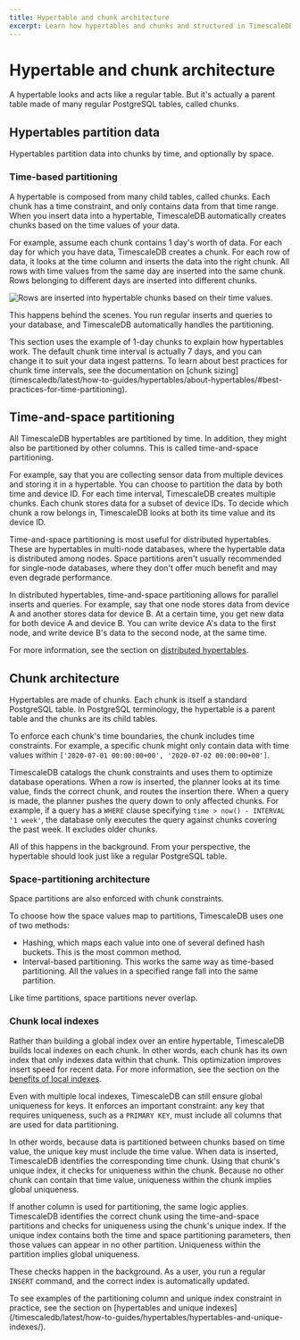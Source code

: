 ```yaml
---
title: Hypertable and chunk architecture
excerpt: Learn how hypertables and chunks and structured in TimescaleDB
---
```


# Hypertable and chunk architecture

A hypertable looks and acts like a regular table. But it's actually a parent
table made of many regular PostgreSQL tables, called chunks.

## Hypertables partition data

Hypertables partition data into chunks by time, and optionally by space.

### Time-based partitioning

A hypertable is composed from many child tables, called chunks. Each chunk has a
time constraint, and only contains data from that time range. When you insert
data into a hypertable, TimescaleDB automatically creates chunks based on the time values of your data.

For example, assume each chunk contains 1 day's worth of data. For each day for
which you have data, TimescaleDB creates a chunk. For each row of data, it looks
at the time column and inserts the data into the right chunk. All rows with time
values from the same day are inserted into the same chunk. Rows belonging to
different days are inserted into different chunks.

<img class="main-content__illustration"
src="https://s3.amazonaws.com/assets.timescale.com/docs/images/getting-started/hypertables-chunks.png"
alt="Rows are inserted into hypertable chunks based on their time values." />

This happens behind the scenes. You run regular inserts and queries to your
database, and TimescaleDB automatically handles the partitioning.

<highlight type="note">
This section uses the example of 1-day chunks to explain how hypertables work.
The default chunk time interval is actually 7 days, and you can change it to
suit your data ingest patterns. To learn about best practices for chunk time
intervals, see the documentation on
[chunk sizing](timescaledb/latest/how-to-guides/hypertables/about-hypertables/#best-practices-for-time-partitioning).
</highlight>

## Time-and-space partitioning

All TimescaleDB hypertables are partitioned by time. In addition, they might
also be partitioned by other columns. This is called time-and-space
partitioning.

For example, say that you are collecting sensor data from multiple devices and
storing it in a hypertable. You can choose to partition the data by both time
and device ID. For each time interval, TimescaleDB creates multiple chunks. Each
chunk stores data for a subset of device IDs. To decide which chunk a row
belongs in, TimescaleDB looks at both its time value and its device ID.

Time-and-space partitioning is most useful for distributed hypertables. These
are hypertables in multi-node databases, where the hypertable data is
distributed among nodes. Space partitions aren't usually recommended for
single-node databases, where they don't offer much benefit and may even degrade
performance.

In distributed hypertables, time-and-space partitioning allows for parallel
inserts and queries. For example, say that one node stores data from device A
and another stores data for device B. At a certain time, you get new data for
both device A and device B. You can write device A's data to the first node, and
write device B's data to the second node, at the same time.

For more information, see the section on
[distributed hypertables][distributed-hypertables].

## Chunk architecture

Hypertables are made of chunks. Each chunk is itself a standard PostgreSQL
table. In PostgreSQL terminology, the hypertable is a parent table and the
chunks are its child tables.

To enforce each chunk's time boundaries, the chunk includes time constraints.
For example, a specific chunk might only contain data with time values within
`['2020-07-01 00:00:00+00', '2020-07-02 00:00:00+00']`.

TimescaleDB catalogs the chunk constraints and uses them to optimize database
operations. When a row is inserted, the planner looks at its time value, finds
the correct chunk, and routes the insertion there. When a query is made, the
planner pushes the query down to only affected chunks. For example, if a query
has a `WHERE` clause specifying `time > now() - INTERVAL '1 week'`, the database
only executes the query against chunks covering the past week. It excludes older
chunks.

All of this happens in the background. From your perspective, the hypertable
should look just like a regular PostgreSQL table.

### Space-partitioning architecture

Space partitions are also enforced with chunk constraints.

To choose how the space values map to partitions, TimescaleDB uses one of two
methods:

*   Hashing, which maps each value into one of several defined hash buckets.
    This is the most common method.
*   Interval-based partitioning. This works the same way as time-based
    partitioning. All the values in a specified range fall into the same
    partition.

Like time partitions, space partitions never overlap.

### Chunk local indexes

Rather than building a global index over an entire hypertable, TimescaleDB
builds local indexes on each chunk. In other words, each chunk has its own index
that only indexes data within that chunk. This optimization improves insert
speed for recent data. For more information, see the section on the
[benefits of local indexes][hypertable-benefits-indexes].

<!-- TODO: insert local indexes diagram -->

Even with multiple local indexes, TimescaleDB can still ensure global uniqueness
for keys. It enforces an important constraint: any key that requires uniqueness,
such as a `PRIMARY KEY`, must include all columns that are used for data
partitioning.

In other words, because data is partitioned between chunks based on time value,
the unique key must include the time value. When data is inserted, TimescaleDB
identifies the corresponding time chunk. Using that chunk's unique index, it
checks for uniqueness within the chunk. Because no other chunk can contain that
time value, uniqueness within the chunk implies global uniqueness.

<!-- TODO: insert local indexes and time partitioning diagram -->

If another column is used for partitioning, the same logic applies. TimescaleDB
identifies the correct chunk using the time-and-space partitions and checks for
uniqueness using the chunk's unique index. If the unique index contains both
the time and space partitioning parameters, then those values can appear in no
other partition. Uniqueness within the partition implies global uniqueness.

These checks happen in the background. As a user, you run a regular `INSERT`
command, and the correct index is automatically updated.

<highlight type="note">
To see examples of the partitioning column and unique index constraint in
practice, see the section on
[hypertables and unique indexes](/timescaledb/latest/how-to-guides/hypertables/hypertables-and-unique-indexes/).
</highlight>

[distributed-hypertables]: /timescaledb/:currentVersion:/overview/core-concepts/distributed-hypertables/
[hypertable-benefits-indexes]: /timescaledb/:currentVersion:/overview/core-concepts/hypertables-and-chunks/hypertables-and-chunks-benefits/#faster-index-updates
